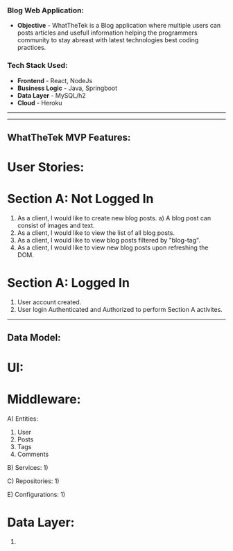 ### Blog Web Application:
* **Objective** - WhatTheTek is a Blog application where multiple users can posts articles and usefull information helping the programmers community to stay abreast with latest technologies best coding practices.

### Tech Stack Used:
* **Frontend** - React, NodeJs
* **Business Logic** - Java, Springboot
* **Data Layer** - MySQL/h2
* **Cloud** - Heroku
<hr><hr>

## WhatTheTek MVP Features:
# User Stories:
# Section A: Not Logged In
1) As a client, I would like to create new blog posts.
   a) A blog post can consist of images and text.
2) As a client, I would like to view the list of all blog posts.
3) As a client, I would like to view blog posts filtered by "blog-tag".
4) As a client, I would like to view new blog posts upon refreshing the DOM.
# Section A: Logged In
1) User account created.
2) User login Authenticated and Authorized to perform Section A activites.
<hr>

## Data Model:
# UI:

# Middleware:
A) Entities:
   1) User
   2) Posts
   3) Tags
   4) Comments
   
B) Services:
   1) 
   
C) Repositories:
   1) 

E) Configurations:
   1)
   
# Data Layer:  
   1) 


